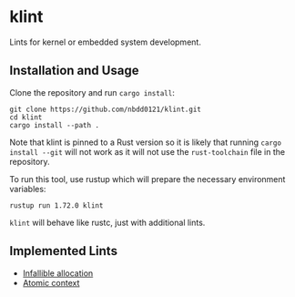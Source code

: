 klint
=====

Lints for kernel or embedded system development.

## Installation and Usage

Clone the repository and run `cargo install`:
```console
git clone https://github.com/nbdd0121/klint.git
cd klint
cargo install --path .
```

Note that klint is pinned to a Rust version so it is likely that running `cargo install --git` will not work as it will not use the `rust-toolchain` file in the repository.

To run this tool, use rustup which will prepare the necessary environment variables:
```
rustup run 1.72.0 klint
```

`klint` will behave like rustc, just with additional lints.

## Implemented Lints

* [Infallible allocation](doc/infallible_allocation.md)
* [Atomic context](doc/atomic_context.md)
